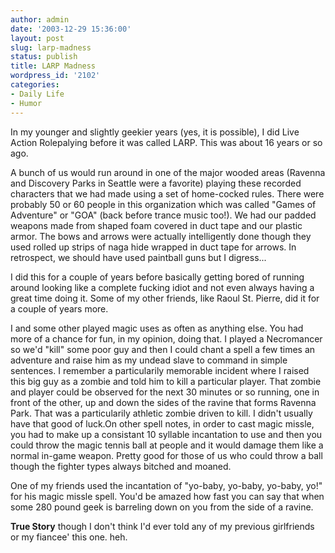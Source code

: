 ```yaml
---
author: admin
date: '2003-12-29 15:36:00'
layout: post
slug: larp-madness
status: publish
title: LARP Madness
wordpress_id: '2102'
categories:
- Daily Life
- Humor
---
```

In my younger and slightly geekier years (yes, it is possible), I did Live Action Rolepalying before it was called LARP. This was about 16 years or so ago.

A bunch of us would run around in one of the major wooded areas (Ravenna and Discovery Parks in Seattle were a favorite) playing these recorded characters that we had made using a set of home-cocked rules. There were probably 50 or 60 people in this organization which was called "Games of Adventure" or "GOA" (back before trance music too!). We had our padded weapons made from shaped foam covered in duct tape and our plastic armor. The bows and arrows were actually intelligently done though they used rolled up strips of naga hide wrapped in duct tape for arrows. In retrospect, we should have used paintball guns but I digress...

I did this for a couple of years before basically getting bored of running around looking like a complete fucking idiot and not even always having a great time doing it. Some of my other friends, like Raoul St. Pierre, did it for a couple of years more.

I and some other played magic uses as often as anything else. You had more of a chance for fun, in my opinion, doing that. I played a Necromancer so we'd "kill" some poor guy and then I could chant a spell a few times an adventure and raise him as my undead slave to command in simple sentences. I remember a particularily memorable incident where I raised this big guy as a zombie and told him to kill a particular player. That zombie and player could be observed for the next 30 minutes or so running, one in front of the other, up and down the sides of the ravine that forms Ravenna Park. That was a particularily athletic zombie driven to kill. I didn't usually have that good of luck.On other spell notes, in order to cast magic missle, you had to  make up a consistant 10 syllable incantation to use and then you could throw the  magic tennis ball at people and it would damage them like a normal in-game  weapon. Pretty good for those of us who could throw a ball though the fighter types always bitched and moaned.

One of my friends used the incantation of "yo-baby, yo-baby, yo-baby, yo!" for his magic missle spell. You'd be amazed how fast you can say that when some 280 pound geek is barreling down on you from the side of a ravine.

<strong>True Story</strong> though I don't think I'd ever told any of my previous girlfriends or my fiancee' this one. heh.

